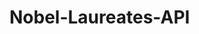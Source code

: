 # Nobel-Laureates-API
<!-- Web-service that inputs JSON data for nobel laureates (provided by the Nobel Prize Web public API),  and returns JSON data for a particular laureate, provided an ID value as input.  <br />Implemented using MySQL and relational schema, and also implemented an alternative using MongoDB. -->
